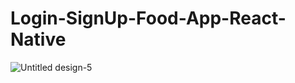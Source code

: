 # Login-SignUp-Food-App-React-Native

![Untitled design-5](https://github.com/khushipatel04/Login-SignUp-Food-App-UI-React-Native/assets/98440458/0a0b4d45-77b0-4843-be78-0294c4408652)
